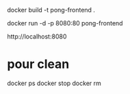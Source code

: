 docker build -t pong-frontend .

docker run -d -p 8080:80 pong-frontend

http://localhost:8080

# pour clean
docker ps
docker stop <ID>
docker rm <ID>
